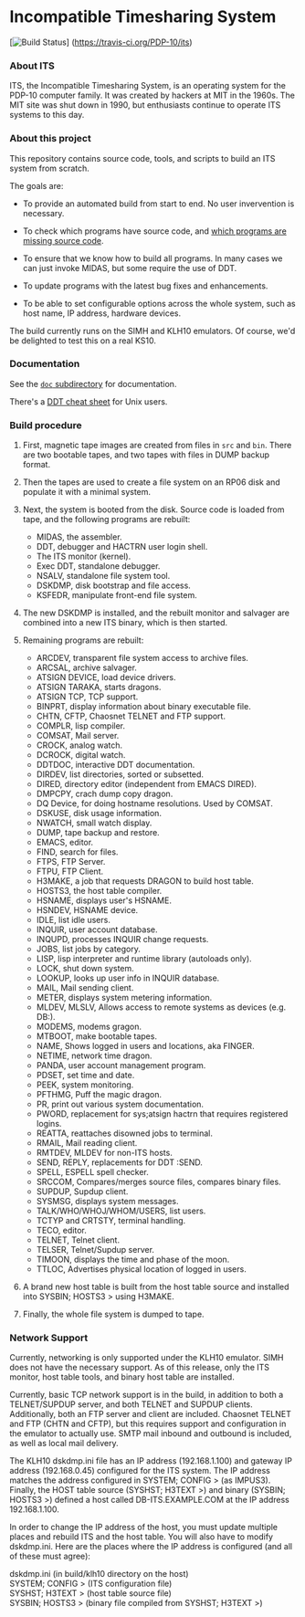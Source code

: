 # Incompatible Timesharing System

[![Build Status](https://travis-ci.org/PDP-10/its.svg?branch=master)]
(https://travis-ci.org/PDP-10/its)

### About ITS

ITS, the Incompatible Timesharing System, is an operating system for
the PDP-10 computer family.  It was created by hackers at MIT in the
1960s.  The MIT site was shut down in 1990, but enthusiasts continue
to operate ITS systems to this day.

### About this project

This repository contains source code, tools, and scripts to build an
ITS system from scratch.

The goals are:

- To provide an automated build from start to end.  No user
  invervention is necessary.

- To check which programs have source code, and [which programs are missing
  source code](https://github.com/PDP-10/its/issues/61).

- To ensure that we know how to build all programs.  In many cases we
  can just invoke MIDAS, but some require the use of DDT.

- To update programs with the latest bug fixes and enhancements.

- To be able to set configurable options across the whole system, such
  as host name, IP address, hardware devices.

The build currently runs on the SIMH and KLH10 emulators.  Of course,
we'd be delighted to test this on a real KS10.

### Documentation

See the [`doc` subdirectory](doc) for documentation.

There's a [DDT cheat sheet](doc/DDT.md) for Unix users.

### Build procedure

1. First, magnetic tape images are created from files in `src` and
   `bin`.  There are two bootable tapes, and two tapes with files in
   DUMP backup format.

2. Then the tapes are used to create a file system on an RP06 disk and
   populate it with a minimal system.

3. Next, the system is booted from the disk.  Source code is loaded
   from tape, and the following programs are rebuilt:

   - MIDAS, the assembler.
   - DDT, debugger and HACTRN user login shell.
   - The ITS monitor (kernel).
   - Exec DDT, standalone debugger.
   - NSALV, standalone file system tool.
   - DSKDMP, disk bootstrap and file access.
   - KSFEDR, manipulate front-end file system.

4. The new DSKDMP is installed, and the rebuilt monitor and salvager
   are combined into a new ITS binary, which is then started.

5. Remaining programs are rebuilt:

   - ARCDEV, transparent file system access to archive files.
   - ARCSAL, archive salvager.
   - ATSIGN DEVICE, load device drivers.
   - ATSIGN TARAKA, starts dragons.
   - ATSIGN TCP, TCP support.
   - BINPRT, display information about binary executable file.
   - CHTN, CFTP, Chaosnet TELNET and FTP support.
   - COMPLR, lisp compiler.
   - COMSAT, Mail server.
   - CROCK, analog watch.
   - DCROCK, digital watch.
   - DDTDOC, interactive DDT documentation.
   - DIRDEV, list directories, sorted or subsetted.
   - DIRED, directory editor (independent from EMACS DIRED).
   - DMPCPY, crach dump copy dragon.
   - DQ Device, for doing hostname resolutions. Used by COMSAT.
   - DSKUSE, disk usage information.
   - NWATCH, small watch display.
   - DUMP, tape backup and restore.
   - EMACS, editor.
   - FIND, search for files.
   - FTPS, FTP Server.
   - FTPU, FTP Client.
   - H3MAKE, a job that requests DRAGON to build host table.
   - HOSTS3, the host table compiler.
   - HSNAME, displays user's HSNAME.
   - HSNDEV, HSNAME device.
   - IDLE, list idle users.
   - INQUIR, user account database.
   - INQUPD, processes INQUIR change requests.
   - JOBS, list jobs by category.
   - LISP, lisp interpreter and runtime library (autoloads only).
   - LOCK, shut down system.
   - LOOKUP, looks up user info in INQUIR database.
   - MAIL, Mail sending client.
   - METER, displays system metering information.
   - MLDEV, MLSLV, Allows access to remote systems as devices (e.g. DB:).
   - MODEMS, modems gragon.
   - MTBOOT, make bootable tapes.
   - NAME, Shows logged in users and locations, aka FINGER.
   - NETIME, network time dragon.
   - PANDA, user account management program.
   - PDSET, set time and date.
   - PEEK, system monitoring.
   - PFTHMG, Puff the magic dragon.
   - PR, print out various system documentation.
   - PWORD, replacement for sys;atsign hactrn that requires registered logins.
   - REATTA, reattaches disowned jobs to terminal.
   - RMAIL, Mail reading client.
   - RMTDEV, MLDEV for non-ITS hosts.
   - SEND, REPLY, replacements for DDT :SEND.
   - SPELL, ESPELL spell checker.
   - SRCCOM, Compares/merges source files, compares binary files.
   - SUPDUP, Supdup client.
   - SYSMSG, displays system messages.
   - TALK/WHO/WHOJ/WHOM/USERS, list users.
   - TCTYP and CRTSTY, terminal handling.
   - TECO, editor.
   - TELNET, Telnet client.
   - TELSER, Telnet/Supdup server.
   - TIMOON, displays the time and phase of the moon.
   - TTLOC, Advertises physical location of logged in users.

6. A brand new host table is built from the host table source and
   installed into SYSBIN; HOSTS3 > using H3MAKE.

7. Finally, the whole file system is dumped to tape.

### Network Support

Currently, networking is only supported under the KLH10 emulator. SIMH does
not have the necessary support. As of this release, only the ITS monitor,
host table tools, and binary host table are installed. 

Currently, basic TCP network support is in the build, in addition to
both a TELNET/SUPDUP server, and both TELNET and SUPDUP clients.
Additionally, both an FTP server and client are included. Chaosnet TELNET 
and FTP (CHTN and CFTP), but this requires support and configuration
in the emulator to actually use. SMTP mail inbound and outbound is included,
as well as local mail delivery.

The KLH10 dskdmp.ini file has an IP address (192.168.1.100) and gateway IP 
address (192.168.0.45) configured for the ITS system. The IP address 
matches the address configured in SYSTEM; CONFIG > (as IMPUS3). Finally,
the HOST table source (SYSHST; H3TEXT >) and binary (SYSBIN; HOSTS3 >)
defined a host called DB-ITS.EXAMPLE.COM at the IP address 192.168.1.100.

In order to change the IP address of the host, you must update multiple
places and rebuild ITS and the host table. You will also have to modify
dskdmp.ini.  Here are the places where the IP address is configured (and all
of these must agree):

dskdmp.ini (in build/klh10 directory on the host)  
SYSTEM; CONFIG > (ITS configuration file)  
SYSHST; H3TEXT > (host table source file)  
SYSBIN; HOSTS3 > (binary file compiled from SYSHST; H3TEXT >)
